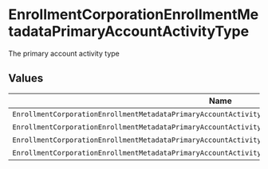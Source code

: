 # EnrollmentCorporationEnrollmentMetadataPrimaryAccountActivityType

The primary account activity type


## Values

| Name                                                                                                     | Value                                                                                                    |
| -------------------------------------------------------------------------------------------------------- | -------------------------------------------------------------------------------------------------------- |
| `EnrollmentCorporationEnrollmentMetadataPrimaryAccountActivityTypePrimaryAccountActivityTypeUnspecified` | PRIMARY_ACCOUNT_ACTIVITY_TYPE_UNSPECIFIED                                                                |
| `EnrollmentCorporationEnrollmentMetadataPrimaryAccountActivityTypeActiveTrading`                         | ACTIVE_TRADING                                                                                           |
| `EnrollmentCorporationEnrollmentMetadataPrimaryAccountActivityTypeShortTermInvesting`                    | SHORT_TERM_INVESTING                                                                                     |
| `EnrollmentCorporationEnrollmentMetadataPrimaryAccountActivityTypeLongTermInvesting`                     | LONG_TERM_INVESTING                                                                                      |